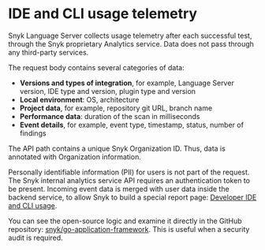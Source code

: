 # IDE and CLI usage telemetry

Snyk Language Server collects usage telemetry after each successful test, through the Snyk proprietary Analytics service. Data does not pass through any third-party services.

The request body contains several categories of data:

* **Versions and types of integration**, for example, Language Server version, IDE type and version, plugin type and version
* **Local environment**: OS, architecture
* **Project data**, for example, repository git URL, branch name
* **Performance data**: duration of the scan in milliseconds
* **Event details**, for example, event type, timestamp, status, number of findings

The API path contains a unique Snyk Organization ID. Thus, data is annotated with Organization information.

Personally identifiable information (PII) for users is not part of the request. The Snyk internal analytics service API requires an authentication token to be present. Incoming event data is merged with user data inside the backend service, to allow Snyk to build a special report page: [Developer IDE and CLI usage](../../../manage-risk/reporting/available-snyk-reports.md#developer-ide-and-cli-usage).

You can see the open-source logic and examine it directly in the GitHub repository: [snyk/go-application-framework](https://github.com/snyk/go-application-framework/blob/main/internal/api/clients/analytics_v20240307.go). This is useful when a security audit is required.

